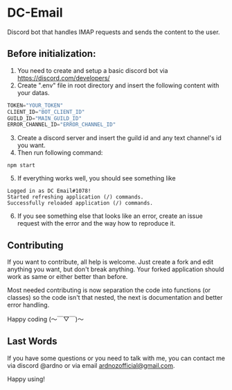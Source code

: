 # DC-Email
Discord bot that handles IMAP requests and sends the content to the user.

## Before initialization:

1. You need to create and setup a basic discord bot via https://discord.com/developers/
2. Create ".env" file in root directory and insert the following content with your datas.

```js
TOKEN="YOUR_TOKEN"
CLIENT_ID="BOT_CLIENT_ID"
GUILD_ID="MAIN_GUILD_ID"
ERROR_CHANNEL_ID="ERROR_CHANNEL_ID"
```

3. Create a discord server and insert the guild id and any text channel's id you want.
4. Then run following command:
```
npm start
```

5. If everything works well, you should see something like

```
Logged in as DC Email#1078!
Started refreshing application (/) commands.
Successfully reloaded application (/) commands.
```

6. If you see something else that looks like an error, create an issue request with the error and the way how to reproduce it.

## Contributing

If you want to contribute, all help is welcome. Just create a fork and edit anything you want, but don't break anything. Your forked application should work as same or either better than before.

Most needed contributing is now separation the code into functions (or classes) so the code isn't that nested, the next is documentation and better error handling.

Happy coding (～￣▽￣)～

## Last Words

If you have some questions or you need to talk with me, you can contact me via discord @ardno or via email ardnozofficial@gmail.com.

Happy using!